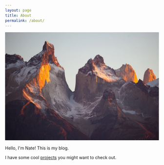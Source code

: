 ```yaml
---
layout: page
title: About
permalink: /about/
---
```

![Glacier mountains during day](/images/mountains.jpg)

Hello, I'm Nate! This is my blog.

I have some cool [projects](/projects) you might want to check out.